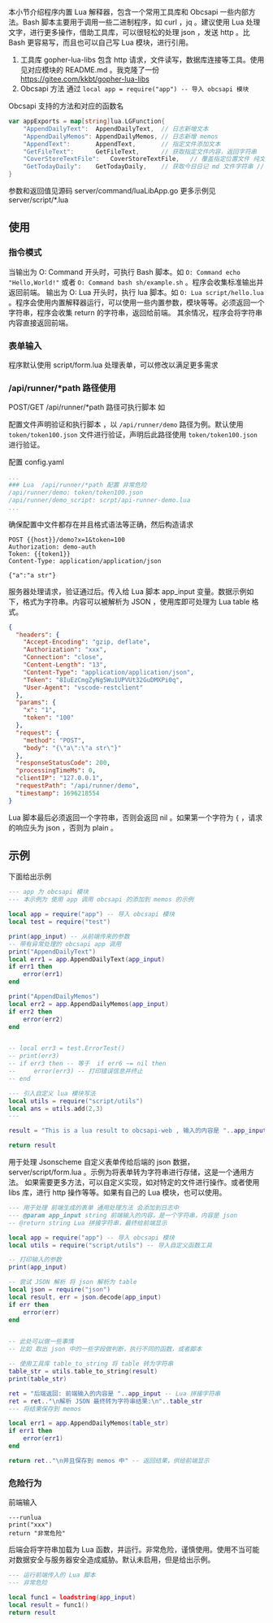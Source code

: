 
本小节介绍程序内置 Lua 解释器，包含一个常用工具库和 Obcsapi 一些内部方法。Bash 脚本主要用于调用一些二进制程序，如 curl ，jq 。建议使用 Lua 处理文字，进行更多操作，借助工具库，可以很轻松的处理 json ，发送 http 。比 Bash 更容易写，而且也可以自己写 Lua 模块，进行引用。

1. 工具库 gopher-lua-libs 包含 http 请求，文件读写，数据库连接等工具。使用见对应模块的 README.md 。我克隆了一份 https://gitee.com/kkbt/gopher-lua-libs
2. Obcsapi 方法 通过 `local app = require("app") -- 导入 obcsapi 模块`

Obcsapi 支持的方法和对应的函数名

```go
var appExports = map[string]lua.LGFunction{
	"AppendDailyText":  AppendDailyText,  // 日志新增文本
	"AppendDailyMemos": AppendDailyMemos, // 日志新增 memos
	"AppendText":       AppendText,       // 指定文件添加文本
	"GetFileText":      GetFileText,      // 获取指定文件内容，返回字符串
	"CoverStoreTextFile":   CoverStoreTextFile,   // 覆盖指定位置文件 纯文本使用
	"GetTodayDaily":    GetTodayDaily,    // 获取今日日记 md 文件字符串 // 每天凌晨 00:00 - 03:59  判断为 today daily 为 昨天的日志
}
```

参数和返回值见源码 server/command/luaLibApp.go 
更多示例见 server/script/*.lua

## 使用

### 指令模式

当输出为 O: Command 开头时，可执行 Bash 脚本。如 `O: Command echo "Hello,World!"` 或者 `O: Command bash sh/example.sh` 。程序会收集标准输出并返回前端。
输出为 O: Lua 开头时，执行 lua 脚本。如 `O: Lua script/hello.lua` 。程序会使用内置解释器运行，可以使用一些内置参数，模块等等。必须返回一个字符串，程序会收集 return 的字符串，返回给前端。
其余情况，程序会将字符串内容直接返回前端。

### 表单输入

程序默认使用 script/form.lua 处理表单，可以修改以满足更多需求

### /api/runner/*path 路径使用

POST/GET /api/runner/*path 路径可执行脚本 如 

配置文件声明验证和执行脚本 ，以 `/api/runner/demo` 路径为例。默认使用 `token/token100.json` 文件进行验证，声明后此路径使用 `token/token100.json` 进行验证。

配置 config.yaml
```yaml
...
### Lua  /api/runner/*path 配置 非常危险
/api/runner/demo: token/token100.json
/api/runner/demo_script: scrpt/api-runner-demo.lua
...
```
确保配置中文件都存在并且格式语法等正确，然后构造请求
```http
POST {{host}}/demo?x=1&token=100
Authorization: demo-auth
Token: {{token1}}
Content-Type: application/application/json

{"a":"a str"}
```

服务器处理请求，验证通过后。传入给 Lua 脚本 app_input 变量。数据示例如下，格式为字符串。内容可以被解析为 JSON ，使用库即可处理为 Lua table 格式。

```json
{
  "headers": {
    "Accept-Encoding": "gzip, deflate",
    "Authorization": "xxx",
    "Connection": "close",
    "Content-Length": "13",
    "Content-Type": "application/application/json",
    "Token": "8IuEzCmgZyNg5Wu1UPVUt32GuDMXPi0q",
    "User-Agent": "vscode-restclient"
  },
  "params": {
    "x": "1",
    "token": "100"
  },
  "request": {
    "method": "POST",
    "body": "{\"a\":\"a str\"}"
  },
  "responseStatusCode": 200,
  "processingTimeMs": 0,
  "clientIP": "127.0.0.1",
  "requestPath": "/api/runner/demo",
  "timestamp": 1696218554
}
```

Lua 脚本最后必须返回一个字符串，否则会返回 nil 。如果第一个字符为 `{` ，请求的响应头为 json ，否则为 plain 。

## 示例

下面给出示例

```lua
--- app 为 obcsapi 模块
--- 本示例为 使用 app 调用 obcsapi 的添加到 memos 的示例

local app = require("app") -- 导入 obcsapi 模块
local test = require("test")

print(app_input) -- 从前端传来的参数
-- 带有异常处理的 obcsapi app 调用
print("AppendDailyText")
local err1 = app.AppendDailyText(app_input)
if err1 then
    error(err1)
end

print("AppendDailyMemos")
local err2 = app.AppendDailyMemos(app_input)
if err2 then
    error(err2)
end


-- local err3 = test.ErrorTest()
-- print(err3)
-- if err3 then -- 等于  if err6 ~= nil then
--     error(err3) -- 打印错误信息并终止
-- end

--- 引入自定义 lua 模块写法
local utils = require("script/utils")
local ans = utils.add(2,3)
---

result = "This is a lua result to obcsapi-web , 输入的内容是 "..app_input -- Lua 拼接字符串

return result
```

用于处理 Jsonscheme 自定义表单传给后端的 json 数据， server/script/form.lua 。示例为将表单转为字符串进行存储，这是一个通用方法。
如果需要更多方法，可以自定义实现，如对特定的文件进行操作。或者使用 libs 库，进行 http 操作等等。如果有自己的 Lua 模块，也可以使用。

```lua
--- 用于处理 前端生成的表单 通用处理方法 会添加到日志中
--- @param app_input string 前端输入的内容，是一个字符串，内容是 json
-- @return string Lua 拼接字符串，最终给前端显示

local app = require("app") -- 导入 obcsapi 模块
local utils = require("script/utils") -- 导入自定义函数工具

-- 打印输入的参数
print(app_input)

-- 尝试 JSON 解析 将 json 解析为 table
local json = require("json")
local result, err = json.decode(app_input)
if err then
    error(err)
end


-- 此处可以做一些事情 
-- 比如 取出 json 中的一些字段做判断，执行不同的函数，或者脚本

-- 使用工具库 table_to_string 将 table 转为字符串
table_str = utils.table_to_string(result)
print(table_str)

ret = "后端返回: 前端输入的内容是 "..app_input -- Lua 拼接字符串
ret = ret.."\n解析 JSON 最终转为字符串结果:\n"..table_str
--- 将结果保存到 memos

local err1 = app.AppendDailyMemos(table_str)
if err1 then
    error(err1)
end

return ret.."\n并且保存到 memos 中" -- 返回结果，供给前端显示
```


### 危险行为

前端输入 

```
---runlua
print("xxx")
return "非常危险"
```

后端会将字符串加载为 Lua 函数，并运行。非常危险，谨慎使用。使用不当可能对数据安全与服务器安全造成威胁。默认未启用，但是给出示例。

```lua
--- 运行前端传入的 Lua 脚本
--- 非常危险 

local func1 = loadstring(app_input)
local result = func1()
return result
```


